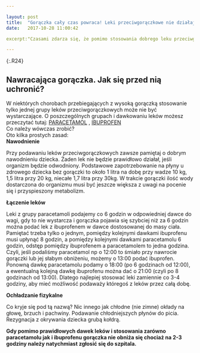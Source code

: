 ```yaml
---

layout: post
title:  "Gorączka cały czas powraca! Leki przeciwgorączkowe nie działają! Co robić?"
date:   2017-10-28 11:00:42

excerpt:"Czasami zdarza się, że pomimo stosowania dobrego leku przeciwgorączkowego gorączka pojawia się bardzo szybko ponownie. Co wówczas robić? W jaki sposób łączyć leki przeciwgorączkowe, aby pomóc dziecku?"

---
```


{:.R24}
## Nawracająca gorączka. Jak się przed nią uchronić?

W niektórych chorobach przebiegających z wysoką gorączką stosowanie tylko jednej grupy leków przeciwgorączkowych może nie być wystarczające. O poszczególnych grupach i dawkowaniu leków możesz przeczytać tutaj: [PARACETAMOL](http://koniczynka-med.pl/2017/11/03/leki-przeciwgoraczkowe-paracetamol.html) , [IBUPROFEN](http://koniczynka-med.pl/2017/11/06/leki-przeciwgoraczkowe-ibuprofen.html)  
Co należy wówczas zrobić?  
Oto kilka prostych zasad:  
**Nawodnienie**

Przy podawaniu leków przeciwgorączkowych zawsze pamiętaj o dobrym nawodnieniu dziecka. Żaden lek nie będzie prawidłowo działał, jeśli organizm będzie odwodniony. Podstawowe zapotrzebowanie na płyny u zdrowego dziecka bez gorączki to około 1 litra na dobę przy wadze 10 kg, 1,5 litra przy 20 kg, niecałe 1,7 litra przy 30kg. W trakcie gorączki ilość wody dostarczona do organizmu musi być jeszcze większa z uwagi na pocenie się i przyspieszony metabolizm.

**Łączenie leków**

Leki z grupy paracetamoli podajemy co 6 godzin w odpowiedniej dawce do wagi, gdy to nie wystarcza i gorączka pojawia się szybciej niż za 6 godzin można podać lek z ibuprofenem w dawce dostosowanej do masy ciała. Pamiętać trzeba tylko o jednym, pomiędzy kolejnymi dawkami ibuprofenu musi upłynąć 8 godzin, a pomiędzy kolejnymi dawkami paracetamolu 6 godzin, odstęp pomiędzy ibuprofenem a paracetamolem to jedna godzina.  
Czyli, jeśli podaliśmy paracetamol np o 12:00 to śmiało przy nawrocie gorączki lub jej słabym obniżeniu, możemy o 13:00 podać ibuprofen. Ponowną dawkę paracetamolu podamy o 18:00 (po 6 godzinach od 12:00), a ewentualną kolejną dawkę ibuprofenu można dać o 21:00 (czyli po 8 godzinach od 13:00). Dlatego najlepiej stosować leki zamiennie co 3-4 godziny, aby mieć możliwość podaważy któregoś z leków przez całą dobę.

**Ochładzanie fizykalne**

Co kryje się pod tą nazwą? Nic innego jak chłodne (nie zimne) okłady na głowę, brzuch i pachwiny. Podawanie chłodniejszych płynów do picia. Rezygnacja z okrywania dziecka grubą kołdrą.


**Gdy pomimo prawidłowych dawek leków i stosowania zarówno paracetamolu jak i ibuprofenu gorączka nie obniża się chociaż na 2-3 godziny należy natychmiast zgłosić się do szpitala.**

